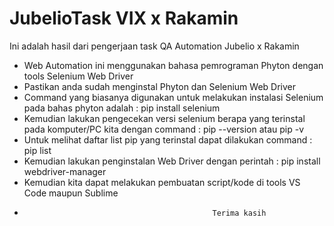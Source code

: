 # JubelioTask VIX x Rakamin
Ini adalah hasil dari pengerjaan task QA Automation Jubelio x Rakamin

- Web Automation ini menggunakan bahasa pemrograman Phyton dengan tools Selenium Web Driver
- Pastikan anda sudah menginstal Phyton dan Selenium Web Driver
- Command yang biasanya digunakan untuk melakukan instalasi Selenium pada bahas phyton adalah : pip install selenium
- Kemudian lakukan pengecekan versi selenium berapa yang terinstal pada komputer/PC kita dengan command : pip --version atau pip -v
- Untuk melihat daftar list pip yang terinstal dapat dilakukan command : pip list
- Kemudian lakukan penginstalan Web Driver dengan perintah : pip install webdriver-manager
- Kemudian kita dapat melakukan pembuatan script/kode di tools VS Code maupun Sublime
-                                               Terima kasih